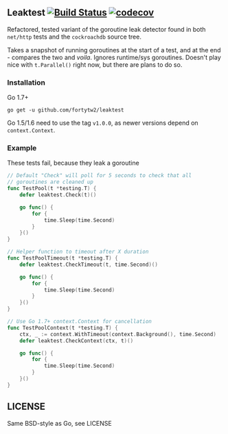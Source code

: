 Leaktest [![Build Status](https://travis-ci.org/fortytw2/leaktest.svg?branch=master)](https://travis-ci.org/fortytw2/leaktest) [![codecov](https://codecov.io/gh/fortytw2/leaktest/branch/master/graph/badge.svg)](https://codecov.io/gh/fortytw2/leaktest)
------

Refactored, tested variant of the goroutine leak detector found in both 
`net/http` tests and the `cockroachdb` source tree.

Takes a snapshot of running goroutines at the start of a test, and at the end -
compares the two and *voila*. Ignores runtime/sys goroutines. Doesn't play nice
with `t.Parallel()` right now, but there are plans to do so.

### Installation

Go 1.7+

```
go get -u github.com/fortytw2/leaktest
```

Go 1.5/1.6 need to use the tag `v1.0.0`, as newer versions depend on
`context.Context`. 

### Example

These tests fail, because they leak a goroutine

```go
// Default "Check" will poll for 5 seconds to check that all
// goroutines are cleaned up
func TestPool(t *testing.T) {
	defer leaktest.Check(t)()

    go func() {
        for {
            time.Sleep(time.Second)
        }
    }()
}

// Helper function to timeout after X duration
func TestPoolTimeout(t *testing.T) {
	defer leaktest.CheckTimeout(t, time.Second)()

    go func() {
        for {
            time.Sleep(time.Second)
        }
    }()
}

// Use Go 1.7+ context.Context for cancellation
func TestPoolContext(t *testing.T) {
    ctx, _ := context.WithTimeout(context.Background(), time.Second)
	defer leaktest.CheckContext(ctx, t)()

    go func() {
        for {
            time.Sleep(time.Second)
        }
    }()
}
```


LICENSE
------
Same BSD-style as Go, see LICENSE

